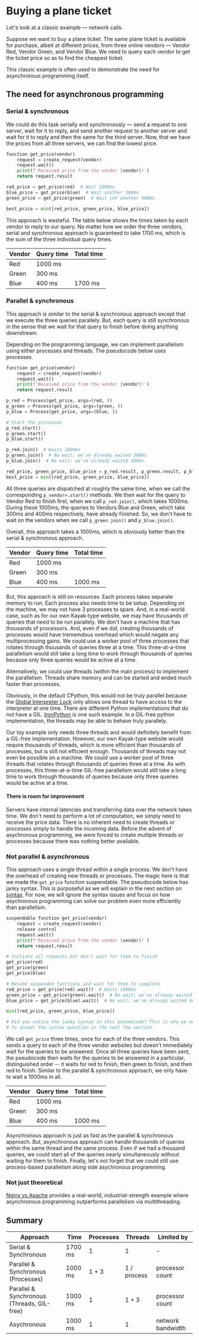 # Buying a plane ticket

Let's look at a classic example — network calls. 

Suppose we want to buy a plane ticket. The same plane ticket is available for purchase, albeit at 
different prices, from three online vendors — Vendor Red, Vendor Green, and Vendor Blue. We need to 
query each vendor to get the ticket price so as to find the cheapest ticket.

This classic example is often used to demonstrate the need for asynchronous programming itself.

## The need for asynchronous programming
### Serial & synchronous
We could do this task serially and synchronously — send a request to one server, wait for it to reply, and
send another request to another server and wait for it to reply and then the same for the third server.
Now, that we have the prices from all three servers, we can find the lowest price. 

```python title="Pseudocode"
function get_price(vendor)
    request = create_request(vendor)
    request.wait()
    print(f'Received price from the vendor {vendor}!')
    return request.result

red_price = get_price(red)  # Wait 1000ms
blue_price = get_price(blue)  # Wait another 300ms
green_price = get_price(green)  # Wait yet another 400ms

best_price = min([red_price, green_price, blue_price])
```

This approach is wasteful. The table below shows the times taken by each vendor to reply to 
our query. No matter how we order the three vendors, serial and synchronous approach is 
guaranteed to take 1700 ms, which is the sum of the three individual query times.

| Vendor | Query time | Total time |
|--------|------------|------------|
| Red    | 1000 ms    |            |
| Green  | 300 ms     |            |
| Blue   | 400 ms     | 1700 ms    |

### Parallel & synchronous
This approach is similar to the serial & synchronous approach except that we execute the three
queries parallely. But, each query is still synchronous in the sense that we wait for that 
query to finish before doing anything downstream.

Depending on the programming language, we can implement parallelism using either processes and 
threads. The pseudocode below uses processes. 

```python title="Pseudocode"
function get_price(vendor)
    request = create_request(vendor)
    request.wait()
    print(f'Received price from the vendor {vendor}!')
    return request.result

p_red = Process(get_price, args=(red, ))
p_green = Process(get_price, args=(green, ))
p_blue = Process(get_price, args=(blue, ))

# Start the processes
p_red.start()
p_green.start()
p_blue.start()

p_red.join()  # Waits 1000ms
p_green.join()  # No wait; we've already waited 300ms
p_blue.join()  # No wait; we've already waited 400ms

red_price, green_price, blue_price = p_red.result, p_green.result, p_blue.result
best_price = min([red_price, green_price, blue_price])
```

All three queries are dispatched at roughly the same time, when we call the corresponding 
`p_vendor>.start()` methods. We then wait for the query to Vendor Red to finish first, 
when we call `p_red.join()`, which takes 1000ms. During these 1000ms, the queries to Vendors
Blue and Green, which take 300ms and 400ms respectively, have already finished. So, we don't have 
to wait on the vendors when we call `p_green.join()` and `p_blue.join()`.

Overall, this approach takes a 1000ms, which is obviously better than the serial & synchronous 
approach. 

| Vendor | Query time | Total time |
|--------|------------|------------|
| Red    | 1000 ms    |            |
| Green  | 300 ms     |            |
| Blue   | 400 ms     | 1000 ms    |

But, this approach is still on resources. Each process takes separate memory to run. 
Each process also needs time to be setup. Depending on the machine, we may not have 3 processes to 
spare. And, in a real-world case, such as for our own Kayak-type website, we may have thousands 
of queries that need to be run parallely. We don't have a machine that has thousands of processors.
And, even if we did, creating thousands of processes would have trememdous overhead which would 
negate any multiprocessing gains. We could use a worker pool of three processes that rotates through
thousands of queries three at a time. This three-at-a-time parallelism would still take a long 
time to work through thousands of queries because only three queries would be active at a time.

Alternatively, we could use threads (within the main process) to implement the parallelism.
Threads share memory and can be started and ended much faster than processes.

Obviously, in the default CPython, this would not be truly parallel because the 
[Global Interpreter Lock](https://wiki.python.org/moin/GlobalInterpreterLock)
only allows one thread to have access to the interpreter at one time. 
There are different Python implementations that do not have a GIL. 
[IronPython](https://wiki.python.org/moin/IronPython) is one such example. 
In a GIL-free python implementation, the threads may be able to behave truly parallely. 

Our toy example only needs three threads and would definitely benefit from a GIL-free
implementation. However, our own Kayak-type website would require thousands of threads,
which is more efficient than thousands of processes, but is still not efficient enough. 
Thousands of threads may not even be possible on a machine. We could use a worker pool of 
three threads that rotates through thousands of queries three at a time. As with processes, 
this three-at-a-time GIL-free parallelism would still take a long time to work through 
thousands of queries because only three queries would be active at a time.


#### There is room for improvement
Servers have internal latencies and transferring data over the network
takes time. We don't need to perform a lot of computation, we simply need to receive the price data.
There is no inherent need to create threads or processes simply to handle the incoming data.
Before the advent of asychronous programming, we were forced to create multiple threads or 
processes because there was nothing better available.

### Not parallel & asynchronous
This approach uses a single thread within a single process. We don't have the overhead of 
creating new threads or processes. The magic here is that we made the `get_price` function
suspendable. The pseudocode below has janky syntax. This is purposeful as we will explain in 
the next section on [syntax](/suspendables/syntax/). For now, we will ignore the syntax issues and 
focus on how asychronous programming can solve our problem even more efficiently than parallelism.

```python title="Pseudocode"
suspendable function get_price(vendor)
    request = create_request(vendor)
    release control
    request.wait()
    print(f'Received price from the vendor {vendor}!')
    return request.result

# Initiate all requests but don't wait for them to finish
get_price(red)
get_price(green)
get_price(blue)

# Resume suspended functions and wait for them to complete
red_price = get_price(red).wait()  # Waits 1000ms
green_price = get_price(green).wait()  # No wait; we've already waited 300ms
blue_price = get_price(blue).wait()  # No wait; we've already waited 400ms

min([red_price, green_price, blue_price])

# Did you notice the janky syntax in this pseudocode? This is why we need 
# to answer the syntax question in the next few section.
```

We call `get_price` three times, once for each of the three vendors. This sends a query to each of 
the three vendor websites but doesn't immediately wait for the queries to be answered. 
Once all three queries have been sent, the pseudocode then waits for the queries to be answered 
in a particular, distinguished order -- it waits for red to finish, then green to finish, and 
then red to finish. Similar to the parallel & synchronous approach, we only have to wait a 1000ms
in all.

| Vendor | Query time | Total time |
|--------|------------|------------|
| Red    | 1000 ms    |            |
| Green  | 300 ms     |            |
| Blue   | 400 ms     | 1000 ms    |

Asynchronous approach is just as fast as the parallel & synchronous approach. But, asynchronous 
approach can handle thousands of queries within the same thread and the same process. 
Even if we had a thousand queries, we could start all of the queries nearly simultaneously
without waiting for them to finish.  Finally, let's not forget that we could still use
process-based parallelism along side asychronous programming.

### Not just theoretical
[Nginx vs Apache](https://stackoverflow.com/questions/12924124/why-would-i-choose-a-threaded-process-based-approach-vs-asynchronous-web-server)
provides a real-world, industrial-strength example where asynchronous programming outperforms 
parallelism via multithreading.



## Summary

| Approach                                   | Time       | Processes | Threads       | Limited by          |
|--------------------------------------------|------------|----------|---------------|---------------------|
| Serial & Synchronous                       | 1700 ms    | 1        | 1             | -                   |
| Parallel & Synchronous (Processes)         | 1000 ms    | 1 + 3    | 1 / process   | processor count     |
| Parallel & Synchronous (Threads, GIL-free) | 1000 ms    | 1        | 1 + 3         | processor count     |
| Asychronous                                | 1000 ms    | 1        | 1             | network bandwidth   |

